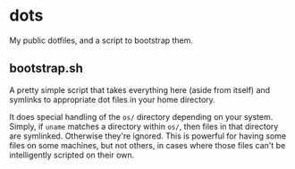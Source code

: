 dots
====

My public dotfiles, and a script to bootstrap them.

bootstrap.sh
------------

A pretty simple script that takes everything here (aside from itself) and symlinks to appropriate dot files in your home directory.

It does special handling of the `os/` directory depending on your system. Simply, if `uname` matches a directory within `os/`, then files in that directory are symlinked. Otherwise they're ignored. This is powerful for having some files on some machines, but not others, in cases where those files can't be intelligently scripted on their own.
